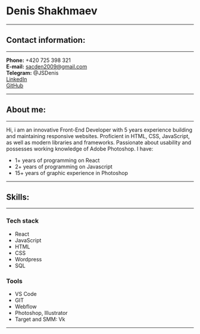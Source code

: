 # Denis Shakhmaev

---

## Contact information:

---

**Phone:** +420 725 398 321<br>
**E-mail:** sacden2009@gmail.com<br>
**Telegram:** @JSDenis<br>
[LinkedIn](https://www.linkedin.com/in/denis-shakhmaev/)<br>
[GitHub](https://github.com/sacden)<br>

---

## About me:

---

Hi, i am an innovative Front-End Developer with 5 years experience building and maintaining responsive websites.
Proficient in HTML, CSS, JavaScript, as well as modern libraries and frameworks. Passionate about usability and possesses working knowledge of Adobe Photoshop.
I have:

- 1+ years of programming on React
- 2+ years of programming on Javascript
- 15+ years of graphic experience in Photoshop

---

## Skills:

---

### Tech stack

- React
- JavaScript
- HTML
- CSS
- Wordpress
- SQL

### Tools

- VS Code
- GIT
- Webflow
- Photoshop, Illustrator
- Target and SMM: Vk

---

